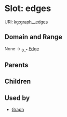 
# Slot: edges



URI: [kg:graph__edges](https://purl.humanatlas.io/vocab/kg/graph__edges)


## Domain and Range

None &#8594;  <sub>0..\*</sub> [Edge](Edge.md)

## Parents


## Children


## Used by

 * [Graph](Graph.md)

